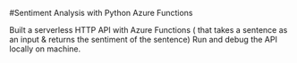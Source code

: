 #Sentiment Analysis with Python Azure Functions

Built a serverless HTTP API with Azure Functions ( that takes a sentence as an input & returns the sentiment of the sentence)
Run and debug the API locally on machine.
